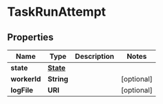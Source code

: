 

# TaskRunAttempt


## Properties

| Name | Type | Description | Notes |
|------------ | ------------- | ------------- | -------------|
|**state** | [**State**](State.md) |  |  |
|**workerId** | **String** |  |  [optional] |
|**logFile** | **URI** |  |  [optional] |



